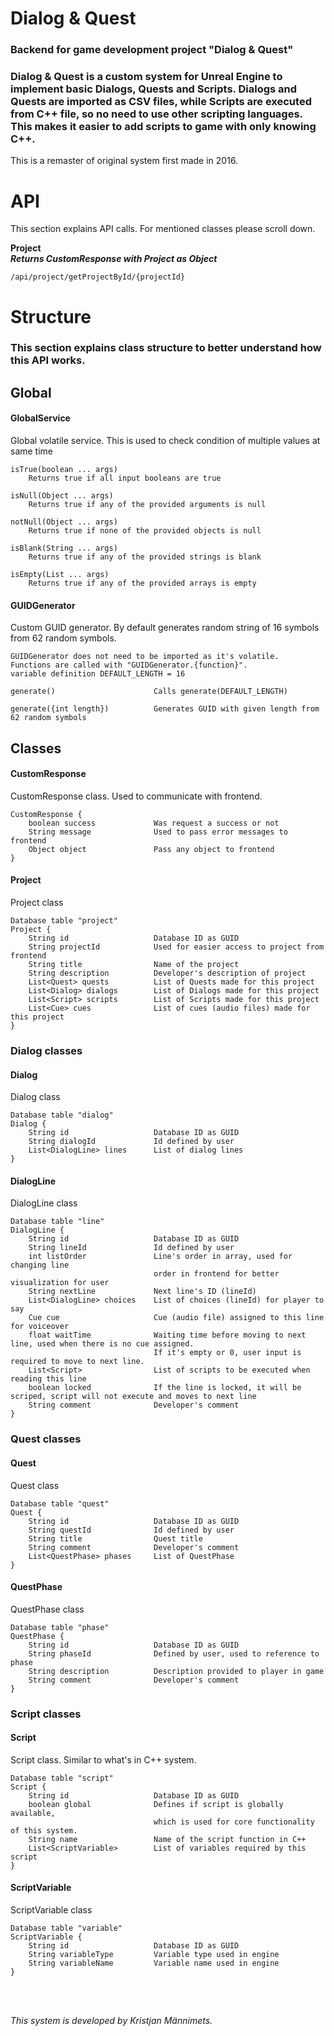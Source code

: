 # Dialog & Quest

<h3>Backend for game development project "Dialog & Quest"</h3>

<h3>Dialog & Quest is a custom system for Unreal Engine to implement basic
  Dialogs, Quests and Scripts. Dialogs and Quests are imported as CSV files,
  while Scripts are executed from C++ file, so no need to use other scripting languages.
  This makes it easier to add scripts to game with only knowing C++.</h3>

<p>This is a remaster of original system first made in 2016.</p>

# API

<p>This section explains API calls. For mentioned classes please scroll down.</p>

**Project**<br>
***Returns CustomResponse with Project as Object***
```
/api/project/getProjectById/{projectId}
```

# Structure

<h3>This section explains class structure to better understand how this API works.</h3>

## Global

#### GlobalService
<p>Global volatile service. This is used to check condition of multiple values at same time</p>

```
isTrue(boolean ... args)
    Returns true if all input booleans are true

isNull(Object ... args)
    Returns true if any of the provided arguments is null

notNull(Object ... args)
    Returns true if none of the provided objects is null

isBlank(String ... args)
    Returns true if any of the provided strings is blank

isEmpty(List ... args)
    Returns true if any of the provided arrays is empty
```

#### GUIDGenerator
<p>Custom GUID generator. By default generates random string of 16 symbols from 62 random symbols.</p>

```
GUIDGenerator does not need to be imported as it's volatile.
Functions are called with "GUIDGenerator.{function}".
variable definition DEFAULT_LENGTH = 16

generate()                      Calls generate(DEFAULT_LENGTH)

generate({int length})          Generates GUID with given length from 62 random symbols
```

## Classes

#### CustomResponse
<p>CustomResponse class. Used to communicate with frontend.</p>

```
CustomResponse {
    boolean success             Was request a success or not
    String message              Used to pass error messages to frontend
    Object object               Pass any object to frontend
}
```

#### Project
<p>Project class</p>

```
Database table "project"
Project {
    String id                   Database ID as GUID
    String projectId            Used for easier access to project from frontend
    String title                Name of the project
    String description          Developer's description of project
    List<Quest> quests          List of Quests made for this project
    List<Dialog> dialogs        List of Dialogs made for this project
    List<Script> scripts        List of Scripts made for this project
    List<Cue> cues              List of cues (audio files) made for this project
}
```

### Dialog classes

#### Dialog
<p>Dialog class</p>

```
Database table "dialog"
Dialog {
    String id                   Database ID as GUID
    String dialogId             Id defined by user
    List<DialogLine> lines      List of dialog lines
}
```

#### DialogLine
<p>DialogLine class</p>

```
Database table "line"
DialogLine {
    String id                   Database ID as GUID
    String lineId               Id defined by user
    int listOrder               Line's order in array, used for changing line
                                order in frontend for better visualization for user
    String nextLine             Next line's ID (lineId)
    List<DialogLine> choices    List of choices (lineId) for player to say
    Cue cue                     Cue (audio file) assigned to this line for voiceover
    float waitTime              Waiting time before moving to next line, used when there is no cue assigned.
                                If it's empty or 0, user input is required to move to next line.
    List<Script>                List of scripts to be executed when reading this line
    boolean locked              If the line is locked, it will be scriped, script will not execute and moves to next line
    String comment              Developer's comment
}
```

### Quest classes

#### Quest
<p>Quest class</p>

```
Database table "quest"
Quest {
    String id                   Database ID as GUID
    String questId              Id defined by user
    String title                Quest title
    String comment              Developer's comment
    List<QuestPhase> phases     List of QuestPhase
}
```

#### QuestPhase
<p>QuestPhase class</p>

```
Database table "phase"
QuestPhase {
    String id                   Database ID as GUID
    String phaseId              Defined by user, used to reference to phase
    String description          Description provided to player in game
    String comment              Developer's comment
}
```

### Script classes

#### Script
<p>Script class. Similar to what's in C++ system.</p>

```
Database table "script"
Script {
    String id                   Database ID as GUID
    boolean global              Defines if script is globally available,
                                which is used for core functionality of this system.
    String name                 Name of the script function in C++
    List<ScriptVariable>        List of variables required by this script
}
```

#### ScriptVariable
<P>ScriptVariable class</P>

```
Database table "variable"
ScriptVariable {
    String id                   Database ID as GUID
    String variableType         Variable type used in engine
    String variableName         Variable name used in engine
}
```

<br><br><p><i>This system is developed by Kristjan Männimets.</i></p>
